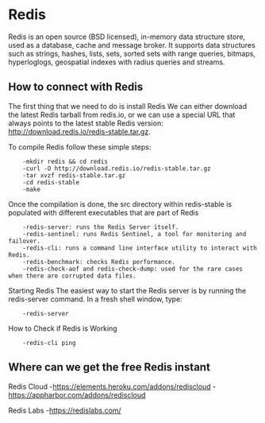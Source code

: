 # Redis
Redis is an open source (BSD licensed), in-memory data structure store, used as a database, cache and message broker.
It supports data structures such as strings, hashes, lists, sets, sorted sets with range queries, bitmaps, hyperloglogs, geospatial indexes with radius queries and streams.

## How to connect with Redis
The first thing that we need to do is install Redis
We can either download the latest Redis tarball from redis.io, or we can use a special URL that always points to the latest stable Redis version: http://download.redis.io/redis-stable.tar.gz.

To compile Redis follow these simple steps:
```shell
    -mkdir redis && cd redis
    -curl -O http://download.redis.io/redis-stable.tar.gz
    -tar xvzf redis-stable.tar.gz
    -cd redis-stable
    -make
```
Once the compilation is done, the src directory within redis-stable is populated with different executables that are part of Redis
```
    -redis-server: runs the Redis Server itself.
    -redis-sentinel: runs Redis Sentinel, a tool for monitoring and failover.
    -redis-cli: runs a command line interface utility to interact with Redis.
    -redis-benchmark: checks Redis performance.
    -redis-check-aof and redis-check-dump: used for the rare cases when there are corrupted data files.
```
Starting Redis
The easiest way to start the Redis server is by running the redis-server command. In a fresh shell window, type:
```
    -redis-server
```
How to Check if Redis is Working
```
    -redis-cli ping
```
## Where can we get the free Redis instant
Redis Cloud
    -https://elements.heroku.com/addons/rediscloud
    -https://appharbor.com/addons/rediscloud

Redis Labs
    -https://redislabs.com/
